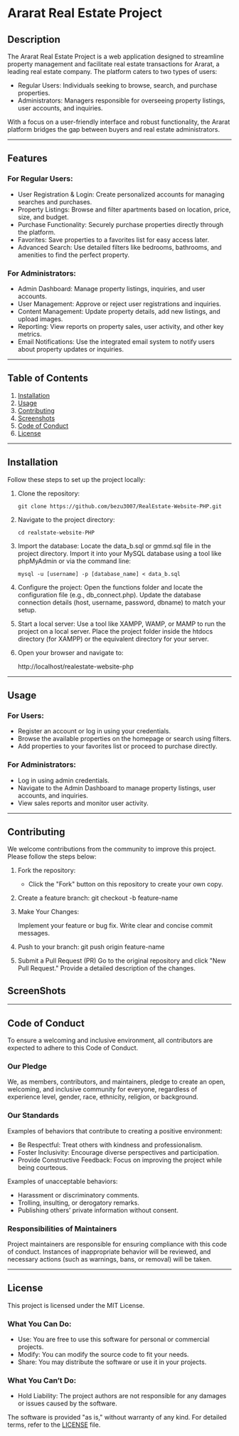 # Ararat Real Estate Project

## Description
The Ararat Real Estate Project is a web application designed to streamline property management and facilitate real estate transactions for Ararat, a leading real estate company. The platform caters to two types of users:
- Regular Users: Individuals seeking to browse, search, and purchase properties.
- Administrators: Managers responsible for overseeing property listings, user accounts, and inquiries.

With a focus on a user-friendly interface and robust functionality, the Ararat platform bridges the gap between buyers and real estate administrators.

---

## Features

### For Regular Users:
- User Registration & Login: Create personalized accounts for managing searches and purchases.
- Property Listings: Browse and filter apartments based on location, price, size, and budget.
- Purchase Functionality: Securely purchase properties directly through the platform.
- Favorites: Save properties to a favorites list for easy access later.
- Advanced Search: Use detailed filters like bedrooms, bathrooms, and amenities to find the perfect property.

### For Administrators:
- Admin Dashboard: Manage property listings, inquiries, and user accounts.
- User Management: Approve or reject user registrations and inquiries.
- Content Management: Update property details, add new listings, and upload images.
- Reporting: View reports on property sales, user activity, and other key metrics.
- Email Notifications: Use the integrated email system to notify users about property updates or inquiries.

---

## Table of Contents
1. [Installation](#installation)
2. [Usage](#usage)
3. [Contributing](#contributing)
4. [Screenshots](#screenshots)
5. [Code of Conduct](#code-of-conduct)
6. [License](#license)

---

## Installation

Follow these steps to set up the project locally:

1. Clone the repository:
   ```
   git clone https://github.com/bezu3007/RealEstate-Website-PHP.git
   ```   

3. Navigate to the project directory:
    ```
    cd realstate-website-PHP
    ```
4. Import the database:
    Locate the data_b.sql or gmmd.sql file in the project directory.
    Import it into your MySQL database using a tool like phpMyAdmin or via the command line:
    ```
    mysql -u [username] -p [database_name] < data_b.sql
    ```
5. Configure the project:
    Open the functions folder and locate the configuration file (e.g., db_connect.php).
    Update the database connection details (host, username, password, dbname) to match your setup.
6. Start a local server:
    Use a tool like XAMPP, WAMP, or MAMP to run the project on a local server.
    Place the project folder inside the htdocs directory (for XAMPP) or the equivalent directory for your server.
7.  Open your browser and navigate to:
    
    http://localhost/realestate-website-php
    

---

## Usage

### For Users:
- Register an account or log in using your credentials.
- Browse the available properties on the homepage or search using filters.
- Add properties to your favorites list or proceed to purchase directly.

### For Administrators:
- Log in using admin credentials.
- Navigate to the Admin Dashboard to manage property listings, user accounts, and inquiries.
- View sales reports and monitor user activity.

---

## Contributing

We welcome contributions from the community to improve this project. Please follow the steps below:

1. Fork the repository:
   - Click the "Fork" button on this repository to create your own copy.

2. Create a feature branch:
      git checkout -b feature-name
    
3. Make Your Changes:

    Implement your feature or bug fix.
    Write clear and concise commit messages.
4. Push to your branch:
        git push origin feature-name
    
5. Submit a Pull Request (PR)
    Go to the original repository and click "New Pull Request."
    Provide a detailed description of the changes.


## ScreenShots




---

## Code of Conduct

To ensure a welcoming and inclusive environment, all contributors are expected to adhere to this Code of Conduct.
### Our Pledge
We, as members, contributors, and maintainers, pledge to create an open, welcoming, and inclusive community for everyone, regardless of experience level, gender, race, ethnicity, religion, or background.

### Our Standards
Examples of behaviors that contribute to creating a positive environment:
- Be Respectful: Treat others with kindness and professionalism.
- Foster Inclusivity: Encourage diverse perspectives and participation.
- Provide Constructive Feedback: Focus on improving the project while being courteous.

Examples of unacceptable behaviors:
- Harassment or discriminatory comments.
- Trolling, insulting, or derogatory remarks.
- Publishing others’ private information without consent.

### Responsibilities of Maintainers
Project maintainers are responsible for ensuring compliance with this code of conduct. Instances of inappropriate behavior will be reviewed, and necessary actions (such as warnings, bans, or removal) will be taken.

---

## License

This project is licensed under the MIT License.

### What You Can Do:
- Use: You are free to use this software for personal or commercial projects.
- Modify: You can modify the source code to fit your needs.
- Share: You may distribute the software or use it in your projects.

### What You Can’t Do:
- Hold Liability: The project authors are not responsible for any damages or issues caused by the software.

The software is provided "as is," without warranty of any kind. For detailed terms, refer to the [LICENSE](./LICENSE) file.
